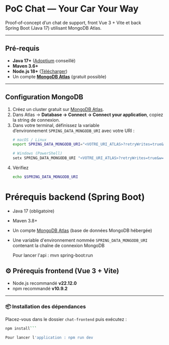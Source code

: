 # PoC Chat — Your Car Your Way

Proof‑of‑concept d’un chat de support, front Vue 3 + Vite et back Spring Boot (Java 17) utilisant MongoDB Atlas.

---

##  Pré-requis

- **Java 17+** ([Adoptium](https://adoptium.net/fr/) conseillé)
- **Maven 3.6+**
- **Node.js 18+** ([Télécharger](https://nodejs.org/))
- Un compte **[MongoDB Atlas](https://cloud.mongodb.com)** (gratuit possible)

---

##  Configuration MongoDB

1. Créez un cluster gratuit sur [MongoDB Atlas](https://www.mongodb.com/cloud/atlas).
2. Dans Atlas → **Database → Connect → Connect your application**, copiez la string de connexion.
3. Dans votre terminal, définissez la variable d’environnement `SPRING_DATA_MONGODB_URI` avec votre URI :
   ```bash
   # macOS / Linux
   export SPRING_DATA_MONGODB_URI="<VOTRE_URI_ATLAS>?retryWrites=true&w=majority"
   
   # Windows (PowerShell)
   setx SPRING_DATA_MONGODB_URI "<VOTRE_URI_ATLAS>?retryWrites=true&w=majority"
4. Vérifiez
   ```bash
   echo $SPRING_DATA_MONGODB_URI

# Prérequis backend (Spring Boot)

- Java 17 (obligatoire)
- Maven 3.8+
- Un compte [MongoDB Atlas](https://www.mongodb.com/cloud/atlas) (base de données MongoDB hébergée)
- Une variable d'environnement nommée `SPRING_DATA_MONGODB_URI` contenant la chaîne de connexion MongoDB

  Pour lancer l'api : mvn spring-boot:run

## ⚙️ Prérequis frontend (Vue 3 + Vite)

- Node.js recommandé **v22.12.0**
- npm recommandé **v10.9.2**

---

### 📦 Installation des dépendances

Placez-vous dans le dossier `chat-frontend` puis exécutez :

```bash
npm install```

Pour lancer l'application : npm run dev
